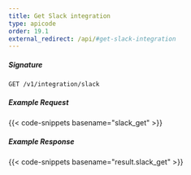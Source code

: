 ```yaml
---
title: Get Slack integration
type: apicode
order: 19.1
external_redirect: /api/#get-slack-integration
---
```


##### Signature
`GET /v1/integration/slack`

##### Example Request

{{< code-snippets basename="slack_get" >}}

##### Example Response

{{< code-snippets basename="result.slack_get" >}}

